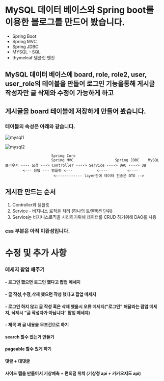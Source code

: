 # MySQL 데이터 베이스와 Spring boot를 이용한 블로그를 만드어 봤습니다.

- Spring Boot
- Spring MVC
- Spring JDBC
- MYSQL - SQL
- thymeleaf 템플릿 엔진

## MySQL 데이터 베이스에 board, role, role2, user, user_role의 테이블을 만들어 로그인 기능을통해 게시글 작성자만 글 삭제와 수정이 가능하게 하고
## 게시글을 board 테이블에 저장하게 만들어 봤습니다.
### 테이블의 속성은 아래와 같습니다.
![mysql1](https://github.com/tjdwo8577/baord_group3/assets/88715270/1ed08859-a08d-4721-a83c-aefdfb166799)

![mysql2](https://github.com/tjdwo8577/baord_group3/assets/88715270/07df94e0-df1b-498d-9aef-c273e3da9d41)

```
                     Spring Core
                     Spring MVC                   Spring JDBC    MySQL
브라우저 ---- 요청 ---> Controller ----> Service ----> DAO ----> DB
        <--- 응답 --- 템플릿 <---           <----         <----
                      <------------ layer간에 데이터 전송은 DTO -->
```
## 게시판 만드는 순서
1. Controller와 템플릿
2. Service - 비지니스 로직을 처리 (하나의 트랜잭션 단위)
3. Service는 비지니스로직을 처리하기위해 데이터를 CRUD 하기위해 DAO를 사용

### css 부분은 아직 미완성입니다.

# 수정 및 추가 사항
### 메세지 팝업 해주기
####    - 로그인 했으면 로그인 했다고 팝업 메세지
####    - 글 작성,수정,삭제 했으면 작성 했다고 팝업 메세지 
####    - 로그인 하지 않고 글 작성 혹은 삭제 했을시 오류 메세지("로그인" 해달라는 팝업 메세지, 삭제시 "글 작성자가 아닙니다" 팝업 메세지)
####    - 제목 과 글 내용을 무조건으로 하기

#### search 할수 있는거 만들기 
#### pageable 할수 있게 하기
#### 댓글 + 대댓글 

#### 사이드 탭을 만들어서 기상예측 + 편의점 위치 (기상청 api + 카카오지도 api)
